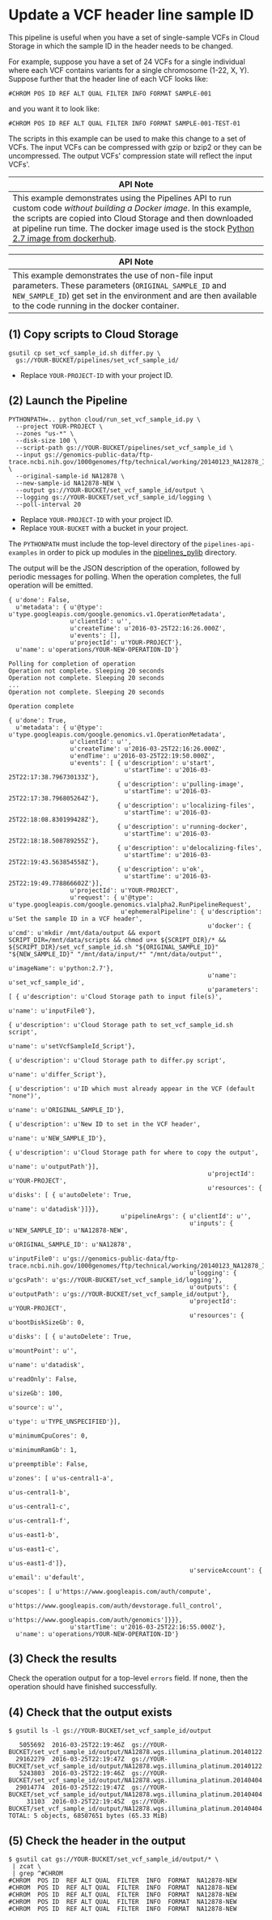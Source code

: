 # Update a VCF header line sample ID

This pipeline is useful when you have a set of single-sample VCFs
in Cloud Storage in which the sample ID in the header needs to be changed.

For example, suppose you have a set of 24 VCFs for a single individual
where each VCF contains variants for a single chromosome (1-22, X, Y). 
Suppose further that the header line of each VCF looks like:

```
#CHROM POS ID REF ALT QUAL FILTER INFO FORMAT SAMPLE-001
```

and you want it to look like:

```
#CHROM POS ID REF ALT QUAL FILTER INFO FORMAT SAMPLE-001-TEST-01
```

The scripts in this example can be used to make this change to a set of VCFs.
The input VCFs can be compressed with gzip or bzip2 or they can be uncompressed.
The output VCFs' compression state will reflect the input VCFs'.

| API Note |
|----------|
| This example demonstrates using the Pipelines API to run custom code *without building a Docker image*. In this example, the scripts are copied into Cloud Storage and then downloaded at pipeline run time.  The docker image used is the stock [Python 2.7 image from dockerhub](https://hub.docker.com/_/python/). |

| API Note |
|----------|
| This example demonstrates the use of non-file input parameters. These parameters (`ORIGINAL_SAMPLE_ID` and `NEW_SAMPLE_ID`) get set in the environment and are then available to the code running in the docker container. |

## (1) Copy scripts to Cloud Storage

```
gsutil cp set_vcf_sample_id.sh differ.py \
  gs://YOUR-BUCKET/pipelines/set_vcf_sample_id/
```

* Replace `YOUR-PROJECT-ID` with your project ID.

## (2) Launch the Pipeline

```
PYTHONPATH=.. python cloud/run_set_vcf_sample_id.py \
  --project YOUR-PROJECT \
  --zones "us-*" \
  --disk-size 100 \ 
  --script-path gs://YOUR-BUCKET/pipelines/set_vcf_sample_id \
  --input gs://genomics-public-data/ftp-trace.ncbi.nih.gov/1000genomes/ftp/technical/working/20140123_NA12878_Illumina_Platinum/**.vcf.gz \
  --original-sample-id NA12878 \
  --new-sample-id NA12878-NEW \
  --output gs://YOUR-BUCKET/set_vcf_sample_id/output \
  --logging gs://YOUR-BUCKET/set_vcf_sample_id/logging \
  --poll-interval 20
```

* Replace `YOUR-PROJECT-ID` with your project ID.
* Replace `YOUR-BUCKET` with a bucket in your project.

The `PYTHONPATH` must include the top-level directory of the
`pipelines-api-examples` in order to pick up modules in the
[pipelines_pylib](../pipelines_pylib) directory.

The output will be the JSON description of the operation, followed by periodic
messages for polling. When the operation completes, the full operation will
be emitted.
```
{ u'done': False,
  u'metadata': { u'@type': u'type.googleapis.com/google.genomics.v1.OperationMetadata',
                 u'clientId': u'',
                 u'createTime': u'2016-03-25T22:16:26.000Z',
                 u'events': [],
                 u'projectId': u'YOUR-PROJECT'},
  u'name': u'operations/YOUR-NEW-OPERATION-ID'}

Polling for completion of operation
Operation not complete. Sleeping 20 seconds
Operation not complete. Sleeping 20 seconds
...
Operation not complete. Sleeping 20 seconds

Operation complete

{ u'done': True,
  u'metadata': { u'@type': u'type.googleapis.com/google.genomics.v1.OperationMetadata',
                 u'clientId': u'',
                 u'createTime': u'2016-03-25T22:16:26.000Z',
                 u'endTime': u'2016-03-25T22:19:50.000Z',
                 u'events': [ { u'description': u'start',
                                u'startTime': u'2016-03-25T22:17:38.796730133Z'},
                              { u'description': u'pulling-image',
                                u'startTime': u'2016-03-25T22:17:38.796805264Z'},
                              { u'description': u'localizing-files',
                                u'startTime': u'2016-03-25T22:18:08.830199428Z'},
                              { u'description': u'running-docker',
                                u'startTime': u'2016-03-25T22:18:18.508789255Z'},
                              { u'description': u'delocalizing-files',
                                u'startTime': u'2016-03-25T22:19:43.563854558Z'},
                              { u'description': u'ok',
                                u'startTime': u'2016-03-25T22:19:49.778866602Z'}],
                 u'projectId': u'YOUR-PROJECT',
                 u'request': { u'@type': u'type.googleapis.com/google.genomics.v1alpha2.RunPipelineRequest',
                               u'ephemeralPipeline': { u'description': u'Set the sample ID in a VCF header',
                                                       u'docker': { u'cmd': u'mkdir /mnt/data/output && export SCRIPT_DIR=/mnt/data/scripts && chmod u+x ${SCRIPT_DIR}/* && ${SCRIPT_DIR}/set_vcf_sample_id.sh "${ORIGINAL_SAMPLE_ID}" "${NEW_SAMPLE_ID}" "/mnt/data/input/*" "/mnt/data/output"',
                                                                    u'imageName': u'python:2.7'},
                                                       u'name': u'set_vcf_sample_id',
                                                       u'parameters': [ { u'description': u'Cloud Storage path to input file(s)',
                                                                          u'name': u'inputFile0'},
                                                                        { u'description': u'Cloud Storage path to set_vcf_sample_id.sh script',
                                                                          u'name': u'setVcfSampleId_Script'},
                                                                        { u'description': u'Cloud Storage path to differ.py script',
                                                                          u'name': u'differ_Script'},
                                                                        { u'description': u'ID which must already appear in the VCF (default "none")',
                                                                          u'name': u'ORIGINAL_SAMPLE_ID'},
                                                                        { u'description': u'New ID to set in the VCF header',
                                                                          u'name': u'NEW_SAMPLE_ID'},
                                                                        { u'description': u'Cloud Storage path for where to copy the output',
                                                                          u'name': u'outputPath'}],
                                                       u'projectId': u'YOUR-PROJECT',
                                                       u'resources': { u'disks': [ { u'autoDelete': True,
                                                                                     u'name': u'datadisk'}]}},
                               u'pipelineArgs': { u'clientId': u'',
                                                  u'inputs': { u'NEW_SAMPLE_ID': u'NA12878-NEW',
                                                               u'ORIGINAL_SAMPLE_ID': u'NA12878',
                                                               u'inputFile0': u'gs://genomics-public-data/ftp-trace.ncbi.nih.gov/1000genomes/ftp/technical/working/20140123_NA12878_Illumina_Platinum/**.vcf.gz'},
                                                  u'logging': { u'gcsPath': u'gs://YOUR-BUCKET/set_vcf_sample_id/logging'},
                                                  u'outputs': { u'outputPath': u'gs://YOUR-BUCKET/set_vcf_sample_id/output'},
                                                  u'projectId': u'YOUR-PROJECT',
                                                  u'resources': { u'bootDiskSizeGb': 0,
                                                                  u'disks': [ { u'autoDelete': True,
                                                                                u'mountPoint': u'',
                                                                                u'name': u'datadisk',
                                                                                u'readOnly': False,
                                                                                u'sizeGb': 100,
                                                                                u'source': u'',
                                                                                u'type': u'TYPE_UNSPECIFIED'}],
                                                                  u'minimumCpuCores': 0,
                                                                  u'minimumRamGb': 1,
                                                                  u'preemptible': False,
                                                                  u'zones': [ u'us-central1-a',
                                                                              u'us-central1-b',
                                                                              u'us-central1-c',
                                                                              u'us-central1-f',
                                                                              u'us-east1-b',
                                                                              u'us-east1-c',
                                                                              u'us-east1-d']},
                                                  u'serviceAccount': { u'email': u'default',
                                                                       u'scopes': [ u'https://www.googleapis.com/auth/compute',
                                                                                    u'https://www.googleapis.com/auth/devstorage.full_control',
                                                                                    u'https://www.googleapis.com/auth/genomics']}}},
                 u'startTime': u'2016-03-25T22:16:55.000Z'},
  u'name': u'operations/YOUR-NEW-OPERATION-ID'}
```

## (3) Check the results

Check the operation output for a top-level `errors` field.
If none, then the operation should have finished successfully.

## (4) Check that the output exists

```
$ gsutil ls -l gs://YOUR-BUCKET/set_vcf_sample_id/output

   5055692  2016-03-25T22:19:46Z  gs://YOUR-BUCKET/set_vcf_sample_id/output/NA12878.wgs.illumina_platinum.20140122.indel.genotypes.vcf.gz
  29162279  2016-03-25T22:19:47Z  gs://YOUR-BUCKET/set_vcf_sample_id/output/NA12878.wgs.illumina_platinum.20140122.snp.genotypes.vcf.gz
   5243803  2016-03-25T22:19:46Z  gs://YOUR-BUCKET/set_vcf_sample_id/output/NA12878.wgs.illumina_platinum.20140404.indels_v2.vcf.gz
  29014774  2016-03-25T22:19:47Z  gs://YOUR-BUCKET/set_vcf_sample_id/output/NA12878.wgs.illumina_platinum.20140404.snps_v2.vcf.gz
     31103  2016-03-25T22:19:45Z  gs://YOUR-BUCKET/set_vcf_sample_id/output/NA12878.wgs.illumina_platinum.20140404.svs_v2.vcf.gz
TOTAL: 5 objects, 68507651 bytes (65.33 MiB)
```

## (5) Check the header in the output

```
$ gsutil cat gs://YOUR-BUCKET/set_vcf_sample_id/output/* \
 | zcat \
 | grep ^#CHROM
#CHROM  POS ID  REF ALT QUAL  FILTER  INFO  FORMAT  NA12878-NEW
#CHROM  POS ID  REF ALT QUAL  FILTER  INFO  FORMAT  NA12878-NEW
#CHROM  POS ID  REF ALT QUAL  FILTER  INFO  FORMAT  NA12878-NEW
#CHROM  POS ID  REF ALT QUAL  FILTER  INFO  FORMAT  NA12878-NEW
#CHROM  POS ID  REF ALT QUAL  FILTER  INFO  FORMAT  NA12878-NEW
```
